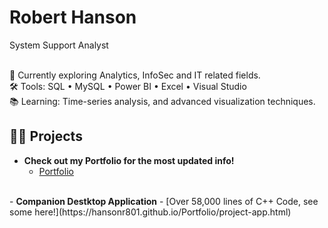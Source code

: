 <h1>Robert Hanson<br/> </h1>
System Support Analyst
<br>
<br>

🔭 Currently exploring Analytics, InfoSec and IT related fields. <br>
🛠 Tools: SQL • MySQL • Power BI • Excel • Visual Studio  <br>
📚 Learning: Time-series analysis, and advanced visualization techniques. <br>

<h2>👨‍💻 Projects</h2>

- <b>Check out my Portfolio for the most updated info! </b>
  - [Portfolio](https://hansonr801.github.io/Portfolio/)
<br>
- <b>Companion Destktop Application</b>
  - [Over 58,000 lines of C++ Code, see some here!](https://hansonr801.github.io/Portfolio/project-app.html)




